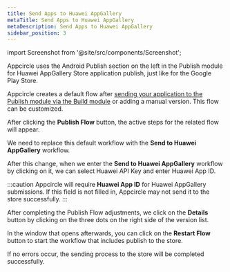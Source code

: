 ```yaml
---
title: Send Apps to Huawei AppGallery
metaTitle: Send Apps to Huawei AppGallery
metaDescription: Send Apps to Huawei AppGallery
sidebar_position: 3
---
```


import Screenshot from '@site/src/components/Screenshot';

Appcircle uses the Android Publish section on the left in the Publish module for Huawei AppGallery Store application publish, just like for the Google Play Store.

<Screenshot url='https://cdn.appcircle.io/docs/assets/publish-leftbar-android.png' />

Appcircle creates a default flow after [sending your application to the Publish module via the Build module](/publish-module) or adding a manual version. This flow can be customized.

<Screenshot url='https://cdn.appcircle.io/docs/assets/publish-android-flow.png' />

After clicking the **Publish Flow** button, the active steps for the related flow will appear.

<Screenshot url='https://cdn.appcircle.io/docs/assets/publish-flow-android-1.png' />

We need to replace this default workflow with the **Send to Huawei AppGallery** workflow.

<Screenshot url='https://cdn.appcircle.io/docs/assets/publish-flow-android-huawei.png' />

After this change, when we enter the **Send to Huawei AppGallery** workflow by clicking on it, we can select Huawei API Key and enter Huawei App ID.

<Screenshot url='https://cdn.appcircle.io/docs/assets/publish-huawei-workflow-detail.png' />

:::caution
Appcircle will require **Huawei App ID** for Huawei AppGallery submissions. If this field is not filled in, Appcircle may not send it to the store successfully.
:::

After completing the Publish Flow adjustments, we click on the **Details** button by clicking on the three dots on the right side of the version list.

<Screenshot url='https://cdn.appcircle.io/docs/assets/publish-details-android-modal.png' />

In the window that opens afterwards, you can click on the **Restart Flow** button to start the workflow that includes publish to the store.

<Screenshot url='https://cdn.appcircle.io/docs/assets/publish-huawei-run.png' />

If no errors occur, the sending process to the store will be completed successfully.

<Screenshot url='https://cdn.appcircle.io/docs/assets/publish-send-huawei-success.png' />